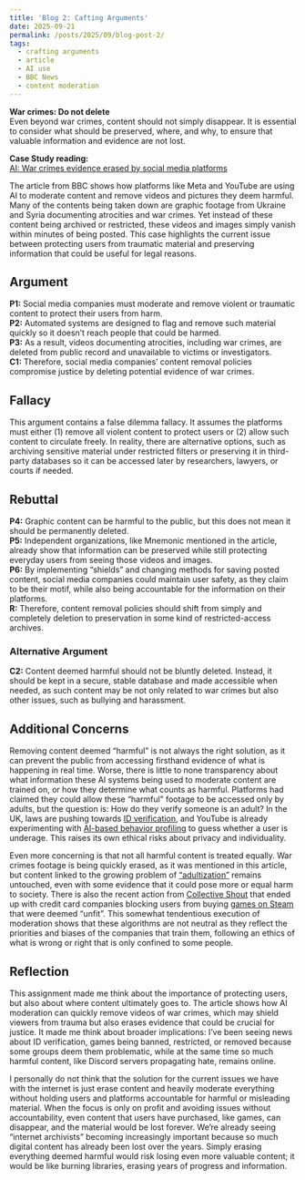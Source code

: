 ```yaml
---
title: 'Blog 2: Cafting Arguments'
date: 2025-09-21
permalink: /posts/2025/09/blog-post-2/
tags:
  - crafting arguments
  - article
  - AI use
  - BBC News
  - content moderation
---
```


**War crimes: Do not delete**<br>
Even beyond war crimes, content should not simply disappear. It is essential to consider what should be preserved, where, and why, to ensure that valuable information and evidence are not lost.

**Case Study reading:**  
[AI: War crimes evidence erased by social media platforms](https://www.bbc.com/news/technology-65755517)

The article from BBC shows how platforms like Meta and YouTube are using AI to moderate content and remove videos and pictures they deem harmful. Many of the contents being taken down are graphic footage from Ukraine and Syria documenting atrocities and war crimes. Yet instead of these content being archived or restricted, these videos and images simply vanish within minutes of being posted. This case highlights the current issue between protecting users from traumatic material and preserving information that could be useful for legal reasons.

Argument
---
**P1:** Social media companies must moderate and remove violent or traumatic content to protect their users from harm.<br>
**P2:** Automated systems are designed to flag and remove such material quickly so it doesn’t reach people that could be harmed.<br>
**P3:** As a result, videos documenting atrocities, including war crimes, are deleted from public record and unavailable to victims or investigators.<br>
**C1:** Therefore, social media companies’ content removal policies compromise justice by deleting potential evidence of war crimes.

Fallacy
---
This argument contains a false dilemma fallacy. It assumes the platforms must either (1) remove all violent content to protect users or (2) allow such content to circulate freely. In reality, there are alternative options, such as archiving sensitive material under restricted filters or preserving it in third-party databases so it can be accessed later by researchers, lawyers, or courts if needed.

Rebuttal
---
**P4:** Graphic content can be harmful to the public, but this does not mean it should be permanently deleted.<br>
**P5:** Independent organizations, like Mnemonic mentioned in the article, already show that information can be preserved while still protecting everyday users from seeing those videos and images.<br>
**P6:** By implementing “shields” and changing methods for saving posted content, social media companies could maintain user safety, as they claim to be their motif, while also being accountable for the information on their platforms.<br>
**R:** Therefore, content removal policies should shift from simply and completely deletion to preservation in some kind of restricted-access archives.

### Alternative Argument
**C2:** Content deemed harmful should not be bluntly deleted. Instead, it should be kept in a secure, stable database and made accessible when needed, as such content may be not only related to war crimes but also other issues, such as bullying and harassment.

Additional Concerns
---
Removing content deemed “harmful” is not always the right solution, as it can prevent the public from accessing firsthand evidence of what is happening in real time. Worse, there is little to none transparency about what information these AI systems being used to moderate content are trained on, or how they determine what counts as harmful. Platforms had claimed they could allow these “harmful” footage to be accessed only by adults, but the question is: How do they verify someone is an adult? In the UK, laws are pushing towards [ID verification](https://cybernews.com/privacy/how-id-verification-is-killing-online-privacy/), and YouTube is already experimenting with [AI-based behavior profiling](https://www.cnn.com/2025/08/13/tech/youtube-ai-age-verification) to guess whether a user is underage. This raises its own ethical risks about privacy and individuality.

Even more concerning is that not all harmful content is treated equally. War crimes footage is being quickly erased, as it was mentioned in this article, but content linked to the growing problem of [“adultization”](https://medium.com/@linomgomes/childhood-adultification-the-silent-crime-of-social-media-399cdb6d01b2) remains untouched, even with some evidence that it could pose more or equal harm to society. There is also the recent action from [Collective Shout](https://mediabiasfactcheck.com/collective-shout-bias-and-credibility/) that ended up with credit card companies blocking users from buying [games on Steam](https://www.cbc.ca/radio/day6/steam-itch-takedowns-credit-cards-1.7597563) that were deemed “unfit”. This somewhat tendentious execution of moderation shows that these algorithms are not neutral as they reflect the priorities and biases of the companies that train them, following an ethics of what is wrong or right that is only confined to some people.

Reflection
---
This assignment made me think about the importance of protecting users, but also about where content ultimately goes to. The article shows how AI moderation can quickly remove videos of war crimes, which may shield viewers from trauma but also erases evidence that could be crucial for justice. It made me think about broader implications: I’ve been seeing news about ID verification, games being banned, restricted, or removed because some groups deem them problematic, while at the same time so much harmful content, like Discord servers propagating hate, remains online.

I personally do not think that the solution for the current issues we have with the internet is just erase content and heavily moderate everything without holding users and platforms accountable for harmful or misleading material. When the focus is only on profit and avoiding issues without accountability, even content that users have purchased, like games, can disappear, and the material would be lost forever. We’re already seeing “internet archivists” becoming increasingly important because so much digital content has already been lost over the years. Simply erasing everything deemed harmful would risk losing even more valuable content; it would be like burning libraries, erasing years of progress and information.
